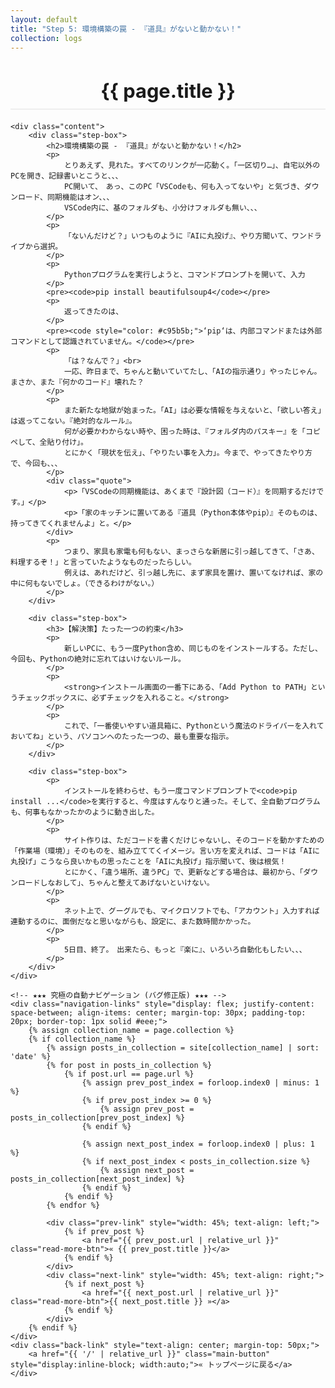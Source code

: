 ```yaml
---
layout: default
title: "Step 5: 環境構築の罠 - 『道具』がないと動かない！"
collection: logs
---
```


<div class="container blog-post" style="max-width: 850px;">
    <header style="text-align:center; margin-bottom: 20px;">
         <h1 style="font-size: 2.2em; border-bottom: 2px solid #eee; padding-bottom:10px; margin-bottom: 5px;">{{ page.title }}</h1>
    </header>

    <div class="content">
        <div class="step-box">
            <h2>環境構築の罠 - 『道具』がないと動かない！</h2>
            <p>
                とりあえず、見れた。すべてのリンクが一応動く。「一区切り…」、自宅以外のPCを開き、記録書いとこうと、、、
                PC開いて、　あっ、このPC「VSCodeも、何も入ってないや」と気づき、ダウンロード、同期機能はオン、、、
                VSCode内に、基のフォルダも、小分けフォルダも無い、、、
            </p>
            <p>
                「ないんだけど？」いつものように『AIに丸投げ』、やり方聞いて、ワンドライブから選択。
            </p>
            <p>
                Pythonプログラムを実行しようと、コマンドプロンプトを開いて、入力
            </p>
            <pre><code>pip install beautifulsoup4</code></pre>
            <p>
                返ってきたのは、
            </p>
            <pre><code style="color: #c95b5b;">‘pip‘は、内部コマンドまたは外部コマンドとして認識されていません。</code></pre>
            <p>
                「は？なんで？」<br>
                一応、昨日まで、ちゃんと動いていてたし、「AIの指示通り」やったじゃん。まさか、また『何かのコード』壊れた？
            </p>
            <p>
                また新たな地獄が始まった。「AI」は必要な情報を与えないと、「欲しい答え」は返ってこない。『絶対的なルール』。
                何が必要かわからない時や、困った時は、『フォルダ内のパスキー』を「コピペして、全貼り付け」。
                とにかく「現状を伝え」、「やりたい事を入力」。今まで、やってきたやり方で、今回も、、、
            </p>
            <div class="quote">
                <p>「VSCodeの同期機能は、あくまで『設計図（コード）』を同期するだけです。」</p>
                <p>「家のキッチンに置いてある『道具（Python本体やpip）』そのものは、持ってきてくれませんよ」と。</p>
            </div>
            <p>
                つまり、家具も家電も何もない、まっさらな新居に引っ越してきて、「さあ、料理するぞ！」と言っていたようなものだったらしい。
                例えは、あれだけど、引っ越し先に、まず家具を置け、置いてなければ、家の中に何もないでしょ。（できるわけがない。）
            </p>
        </div>

        <div class="step-box">
            <h3>【解決策】たった一つの約束</h3>
            <p>
                新しいPCに、もう一度Python含め、同じものをインストールする。ただし、今回も、Pythonの絶対に忘れてはいけないルール。
            </p>
            <p>
                <strong>インストール画面の一番下にある、「Add Python to PATH」というチェックボックスに、必ずチェックを入れること。</strong>
            </p>
            <p>
                これで、「一番使いやすい道具箱に、Pythonという魔法のドライバーを入れておいてね」という、パソコンへのたった一つの、最も重要な指示。
            </p>
        </div>

        <div class="step-box">
            <p>
                インストールを終わらせ、もう一度コマンドプロンプトで<code>pip install ...</code>を実行すると、今度はすんなりと通った。そして、全自動プログラムも、何事もなかったかのように動き出した。
            </p>
            <p>
                サイト作りは、ただコードを書くだけじゃないし、そのコードを動かすための「作業場（環境）」そのものを、組み立ててくイメージ。言い方を変えれば、コードは「AIに丸投げ」こうなら良いかもの思ったことを「AIに丸投げ」指示聞いて、後は根気！
                とにかく、「違う場所、違うPC」で、更新などする場合は、最初から、「ダウンロードしなおして」、ちゃんと整えてあげないといけない。
            </p>
            <p>
                ネット上で、グーグルでも、マイクロソフトでも、「アカウント」入力すれば連動するのに、面倒だなと思いながらも、設定に、また数時間かかった。
            </p>
            <p>
                5日目、終了。　出来たら、もっと『楽に』、いろいろ自動化もしたい、、、
            </p>
        </div>
    </div>
    
    <!-- ★★★ 究極の自動ナビゲーション (バグ修正版) ★★★ -->
    <div class="navigation-links" style="display: flex; justify-content: space-between; align-items: center; margin-top: 30px; padding-top: 20px; border-top: 1px solid #eee;">
        {% assign collection_name = page.collection %}
        {% if collection_name %}
            {% assign posts_in_collection = site[collection_name] | sort: 'date' %}
            {% for post in posts_in_collection %}
                {% if post.url == page.url %}
                    {% assign prev_post_index = forloop.index0 | minus: 1 %}
                    {% if prev_post_index >= 0 %}
                        {% assign prev_post = posts_in_collection[prev_post_index] %}
                    {% endif %}

                    {% assign next_post_index = forloop.index0 | plus: 1 %}
                    {% if next_post_index < posts_in_collection.size %}
                        {% assign next_post = posts_in_collection[next_post_index] %}
                    {% endif %}
                {% endif %}
            {% endfor %}
            
            <div class="prev-link" style="width: 45%; text-align: left;">
                {% if prev_post %}
                    <a href="{{ prev_post.url | relative_url }}" class="read-more-btn">« {{ prev_post.title }}</a>
                {% endif %}
            </div>
            <div class="next-link" style="width: 45%; text-align: right;">
                {% if next_post %}
                    <a href="{{ next_post.url | relative_url }}" class="read-more-btn">{{ next_post.title }} »</a>
                {% endif %}
            </div>
        {% endif %}
    </div>
    <div class="back-link" style="text-align: center; margin-top: 50px;">
        <a href="{{ '/' | relative_url }}" class="main-button" style="display:inline-block; width:auto;">« トップページに戻る</a>
    </div>
</div>